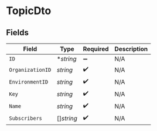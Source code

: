 # TopicDto


## Fields

| Field              | Type               | Required           | Description        |
| ------------------ | ------------------ | ------------------ | ------------------ |
| `ID`               | **string*          | :heavy_minus_sign: | N/A                |
| `OrganizationID`   | *string*           | :heavy_check_mark: | N/A                |
| `EnvironmentID`    | *string*           | :heavy_check_mark: | N/A                |
| `Key`              | *string*           | :heavy_check_mark: | N/A                |
| `Name`             | *string*           | :heavy_check_mark: | N/A                |
| `Subscribers`      | []*string*         | :heavy_check_mark: | N/A                |